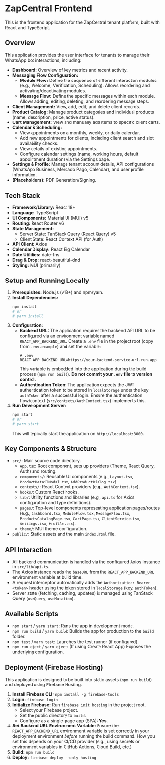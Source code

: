 # ZapCentral Frontend

This is the frontend application for the ZapCentral tenant platform, built with React and TypeScript.

## Overview

This application provides the user interface for tenants to manage their WhatsApp bot interactions, including:

*   **Dashboard:** Overview of key metrics and recent activity.
*   **Messaging Flow Configuration:**
    *   **Module Flow:** Define the sequence of different interaction modules (e.g., Welcome, Verification, Scheduling). Allows reordering and activating/deactivating modules.
    *   **Message Flow:** Define the specific messages within each module. Allows adding, editing, deleting, and reordering message steps.
*   **Client Management:** View, add, edit, and delete client records.
*   **Product Catalog:** Manage product categories and individual products (name, description, price, active status).
*   **Cart Management:** View and manually add items to specific client carts.
*   **Calendar & Scheduling:** 
    *   View appointments on a monthly, weekly, or daily calendar.
    *   Add new appointments for clients, including client search and slot availability checks.
    *   View details of existing appointments.
    *   Configure calendar settings (name, working hours, default appointment duration) via the Settings page.
*   **Settings & Profile:** Manage tenant account details, API configurations (WhatsApp Business, Mercado Pago, Calendar), and user profile information.
*   **(Placeholders):** PDF Generation/Signing.

## Tech Stack

*   **Framework/Library:** React 18+
*   **Language:** TypeScript
*   **UI Components:** Material UI (MUI) v5
*   **Routing:** React Router v6
*   **State Management:**
    *   Server State: TanStack Query (React Query) v5
    *   Client State: React Context API (for Auth)
*   **API Client:** Axios
*   **Calendar Display:** React Big Calendar
*   **Date Utilities:** date-fns
*   **Drag & Drop:** react-beautiful-dnd
*   **Styling:** MUI (primarily)

## Setup and Running Locally

1.  **Prerequisites:** Node.js (v18+) and npm/yarn.
2.  **Install Dependencies:**
    ```bash
    npm install
    # or
    # yarn install
    ```
3.  **Configuration:**
    *   **Backend URL:** The application requires the backend API URL to be configured via an environment variable named `REACT_APP_BACKEND_URL`. Create a `.env` file in the project root (copy from `.env.example`) and set the variable:
        ```dotenv
        # .env
        REACT_APP_BACKEND_URL=https://your-backend-service-url.run.app
        ```
        This variable is embedded into the application during the build process (`npm run build`). **Do not commit your `.env` file to version control.**
    *   **Authentication Token:** The application expects the JWT authentication token to be stored in `localStorage` under the key `authToken` after a successful login. Ensure the authentication flow/context (`src/contexts/AuthContext.tsx`) implements this.
4.  **Run Development Server:**
    ```bash
    npm start
    # or
    # yarn start
    ```
    This will typically start the application on `http://localhost:3000`.

## Key Components & Structure

*   `src/`: Main source code directory.
    *   `App.tsx`: Root component, sets up providers (Theme, React Query, Auth) and routing.
    *   `components/`: Reusable UI components (e.g., `Layout.tsx`, `ProductDetailModal.tsx`, `AddProductDialog.tsx`).
    *   `contexts/`: React Context providers (e.g., `AuthContext.tsx`).
    *   `hooks/`: Custom React hooks.
    *   `lib/`: Utility functions and libraries (e.g., `api.ts` for Axios configuration and type definitions).
    *   `pages/`: Top-level components representing application pages/routes (e.g., `Dashboard.tsx`, `ModuleFlow.tsx`, `MessageFlow.tsx`, `ProductsCatalogPage.tsx`, `CartPage.tsx`, `ClientService.tsx`, `Settings.tsx`, `Profile.tsx`).
    *   `theme/`: MUI theme configuration.
*   `public/`: Static assets and the main `index.html` file.

## API Interaction

*   All backend communication is handled via the configured Axios instance in `src/lib/api.ts`.
*   The Axios instance reads the `baseURL` from the `REACT_APP_BACKEND_URL` environment variable at build time.
*   A request interceptor automatically adds the `Authorization: Bearer <token>` header using the token stored in `localStorage` (key: `authToken`).
*   Server state (fetching, caching, updates) is managed using TanStack Query (`useQuery`, `useMutation`).

## Available Scripts

*   `npm start` / `yarn start`: Runs the app in development mode.
*   `npm run build` / `yarn build`: Builds the app for production to the `build` folder.
*   `npm test` / `yarn test`: Launches the test runner (if configured).
*   `npm run eject` / `yarn eject`: (If using Create React App) Exposes the underlying configuration.

## Deployment (Firebase Hosting)

This application is designed to be built into static assets (`npm run build`) and deployed using Firebase Hosting.

1.  **Install Firebase CLI:** `npm install -g firebase-tools`
2.  **Login:** `firebase login`
3.  **Initialize Firebase:** Run `firebase init hosting` in the project root.
    *   Select your Firebase project.
    *   Set the public directory to `build`.
    *   Configure as a single-page app (SPA): **Yes**.
4.  **Set Backend URL Environment Variable:** Ensure the `REACT_APP_BACKEND_URL` environment variable is set correctly in your deployment environment *before* running the build command. How you set this depends on your CI/CD provider (e.g., using secrets or environment variables in GitHub Actions, Cloud Build, etc.).
5.  **Build:** `npm run build`
6.  **Deploy:** `firebase deploy --only hosting`
